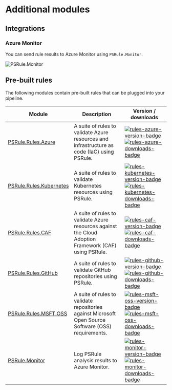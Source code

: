 # Additional modules

## Integrations

### Azure Monitor

You can send rule results to Azure Monitor using `PSRule.Monitor`.

![[PSRule.Monitor](https://github.com/microsoft/PSRule.Monitor)](https://img.shields.io/powershellgallery/v/PSRule.Monitor.svg?label=PowerShell%20Gallery&color=brightgreen)

## Pre-built rules

The following modules contain pre-built rules that can be plugged into your pipeline.

Module                    | Description | Version / downloads
------                    | ----------- | -------------------
[PSRule.Rules.Azure]      | A suite of rules to validate Azure resources and infrastructure as code (IaC) using PSRule. | [![rules-azure-version-badge]][rules-azure-version-module] [![rules-azure-downloads-badge]][rules-azure-version-module]
[PSRule.Rules.Kubernetes] | A suite of rules to validate Kubernetes resources using PSRule. | [![rules-kubernetes-version-badge]][rules-kubernetes-version-module] [![rules-kubernetes-downloads-badge]][rules-kubernetes-version-module]
[PSRule.Rules.CAF]        | A suite of rules to validate Azure resources against the Cloud Adoption Framework (CAF) using PSRule. | [![rules-caf-version-badge]][rules-caf-version-module] [![rules-caf-downloads-badge]][rules-caf-version-module]
[PSRule.Rules.GitHub]     | A suite of rules to validate GitHub repositories using PSRule. | [![rules-github-version-badge]][rules-github-version-module] [![rules-github-downloads-badge]][rules-github-version-module]
[PSRule.Rules.MSFT.OSS]   | A suite of rules to validate repositories against Microsoft Open Source Software (OSS) requirements. | [![rules-msft-oss-version-badge]][rules-msft-oss-version-module] [![rules-msft-oss-downloads-badge]][rules-msft-oss-version-module]
[PSRule.Monitor]   | Log PSRule analysis results to Azure Monitor. | [![rules-monitor-version-badge]][rules-monitor-version-module] [![rules-monitor-downloads-badge]][rules-msft-oss-version-module]

[rules-azure-version-badge]: https://img.shields.io/powershellgallery/v/PSRule.Rules.Azure.svg?label=PowerShell%20Gallery&color=brightgreen
[rules-azure-downloads-badge]: https://img.shields.io/powershellgallery/dt/PSRule.Rules.Azure.svg?color=brightgreen
[rules-azure-version-module]: https://www.powershellgallery.com/packages/PSRule.Rules.Azure
[rules-kubernetes-version-badge]: https://img.shields.io/powershellgallery/v/PSRule.Rules.Kubernetes.svg?label=PowerShell%20Gallery&color=brightgreen
[rules-kubernetes-downloads-badge]: https://img.shields.io/powershellgallery/dt/PSRule.Rules.Kubernetes.svg?color=brightgreen
[rules-kubernetes-version-module]: https://www.powershellgallery.com/packages/PSRule.Rules.Kubernetes
[rules-caf-version-badge]: https://img.shields.io/powershellgallery/v/PSRule.Rules.CAF.svg?label=PowerShell%20Gallery&color=brightgreen
[rules-caf-downloads-badge]: https://img.shields.io/powershellgallery/dt/PSRule.Rules.CAF.svg?color=brightgreen
[rules-caf-version-module]: https://www.powershellgallery.com/packages/PSRule.Rules.CAF
[rules-github-version-badge]: https://img.shields.io/powershellgallery/v/PSRule.Rules.GitHub.svg?label=PowerShell%20Gallery&color=brightgreen
[rules-github-downloads-badge]: https://img.shields.io/powershellgallery/dt/PSRule.Rules.GitHub.svg?color=brightgreen
[rules-github-version-module]: https://www.powershellgallery.com/packages/PSRule.Rules.GitHub
[rules-msft-oss-version-badge]: https://img.shields.io/powershellgallery/v/PSRule.Rules.MSFT.OSS.svg?label=PowerShell%20Gallery&color=brightgreen
[rules-msft-oss-downloads-badge]: https://img.shields.io/powershellgallery/dt/PSRule.Rules.MSFT.OSS.svg?color=brightgreen
[rules-msft-oss-version-module]: https://www.powershellgallery.com/packages/PSRule.Rules.MSFT.OSS
[rules-monitor-version-badge]: https://img.shields.io/powershellgallery/v/PSRule.Monitor.svg?label=PowerShell%20Gallery&color=brightgreen
[rules-monitor-downloads-badge]: https://img.shields.io/powershellgallery/dt/PSRule.Monitor.svg?color=brightgreen
[rules-monitor-version-module]: https://www.powershellgallery.com/packages/PSRule.Monitor
[PSRule.Rules.Azure]: https://aka.ms/ps-rule-azure
[PSRule.Rules.Kubernetes]: https://github.com/microsoft/PSRule.Rules.Kubernetes
[PSRule.Rules.CAF]: https://github.com/microsoft/PSRule.Rules.CAF
[PSRule.Rules.GitHub]: https://github.com/microsoft/PSRule.Rules.GitHub
[PSRule.Rules.MSFT.OSS]: https://github.com/microsoft/PSRule.Rules.MSFT.OSS
[PSRule.Monitor]: https://github.com/microsoft/PSRule.Monitor
